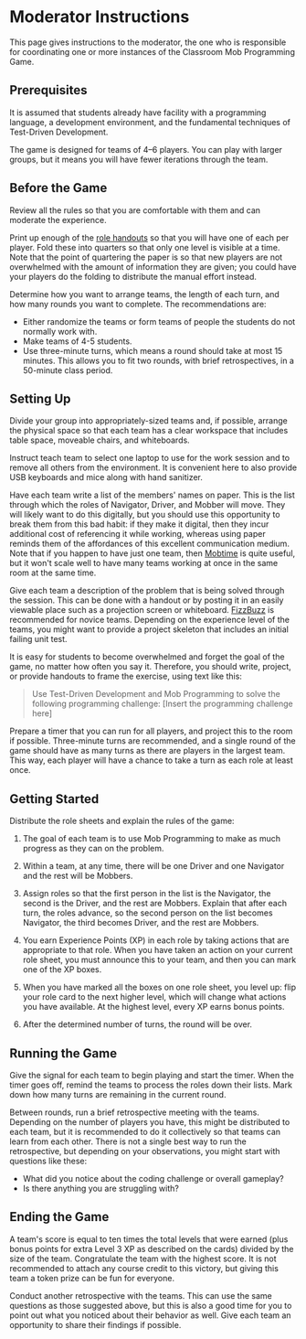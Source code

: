 # Moderator Instructions

This page gives instructions to the moderator, the one who is responsible
for coordinating one or more instances of the Classroom Mob Programming Game.

## Prerequisites

It is assumed that students already have facility with a programming language,
a development environment, and the fundamental techniques of Test-Driven
Development.

The game is designed for teams of 4&ndash;6 players. You can play with larger
groups, but it means you will have fewer iterations through the team. 

## Before the Game

Review all the rules so that you are comfortable with them
and can moderate the experience.

Print up enough of the [role handouts](handout.pdf) so that you will have
one of each per player. Fold these into quarters so that only one level
is visible at a time. Note that the point of quartering the paper is so
that new players are not overwhelmed with the amount of information
they are given; you could have your players do the folding to distribute
the manual effort instead.

Determine how you want to arrange teams, the length of each turn, and 
how many rounds you want to complete.
The recommendations are:

- Either randomize the teams or form teams of people the students do not normally work with.
- Make teams of 4-5 students.
- Use three-minute turns, which means a round should take at most 15 minutes. This allows
  you to fit two rounds, with brief retrospectives, in a 50-minute class period.


## Setting Up

Divide your group into appropriately-sized teams and, if possible, arrange
the physical space so that each team has a clear workspace that includes
table space, moveable chairs, and whiteboards.

Instruct teach team to select one laptop to use for the work session
and to remove all others from the environment. It is convenient here to also
provide USB keyboards and mice along with hand sanitizer.

Have each team write a list of the members' names on paper.
This is the list
through which the roles of Navigator, Driver, and Mobber will move.
They will likely want to do this digitally, but you should use
this opportunity to break them from this bad habit: if they make it 
digital, then they incur additional cost of referencing it while working,
whereas using paper reminds them of the affordances of this excellent
communication medium.
Note that if you happen to have just one team, then [Mobtime](http://mobti.me)
is quite useful, but it won't scale well to have many teams working
at once in the same room at the same time.

Give each team a description of the problem that is being solved
through the session. This can be done with a handout or by posting it
in an easily viewable place such as a projection screen or whiteboard.
[FizzBuzz](https://en.wikipedia.org/wiki/Fizz_buzz) is recommended
for novice teams.
Depending on the experience level of the teams, you might want to
provide a project skeleton that includes an initial failing unit test.

It is easy for students to become overwhelmed and forget the goal
of the game, no matter how often you say it. Therefore, you should
write, project, or provide handouts to frame the exercise, using
text like this:
> Use Test-Driven Development and Mob Programming to solve the following
> programming challenge: [Insert the programming challenge here]

Prepare a timer that you can run for all players, and project this
to the room if possible. Three-minute turns are recommended,
and a single round of the game should have as many turns as there
are players in the largest team. This way, each player will have
a chance to take a turn as each role at least once.

## Getting Started

Distribute the role sheets and explain the rules of the game:

1. The goal of each team is to use Mob Programming to make as much
progress as they can on the problem.

1. Within a team, at any time, there will be one Driver and one Navigator
and the rest will be Mobbers. 

1. Assign roles so that the first person in the list is the Navigator,
 the second is the Driver, and the rest are Mobbers.
 Explain that after each turn, the roles advance, so the second person on the
 list becomes Navigator, the third becomes Driver, and the rest are Mobbers.

1. You earn Experience Points (XP) in each role by taking actions
that are appropriate to that role. When you have taken an action
on your current role sheet, you must announce this to your team,
and then you can mark one of the XP boxes.

1. When you have marked all the boxes on one role sheet, you level up:
flip your role card to the next higher level, which will change what
actions you have available. At the highest level, every XP earns
bonus points.

1. After the determined number of turns, the round will be over.

## Running the Game

Give the signal for each team to begin playing and start the timer.
When the timer goes off, remind the teams to process the roles down
their lists. Mark down how many turns are remaining in the current round.

Between rounds, run a brief retrospective
meeting with the teams. Depending on the number of players you have,
this might be distributed to each team, but it is recommended to
do it collectively so that teams can learn from each other.
There is not a single best way to run the retrospective, but depending
on your observations, you might start with questions like these:

- What did you notice about the coding challenge or overall gameplay?
- Is there anything you are struggling with?

## Ending the Game

A team's score is equal to ten times the total levels that were earned (plus
bonus points for extra Level 3 XP as described on the cards) divided by the size
of the team. Congratulate the team with the highest score. It is not recommended
to attach any course credit to this victory, but giving this team a token prize
can be fun for everyone.


Conduct another retrospective with the teams. This can use the same
questions as those suggested above, but this is also a good time for
you to point out what you noticed about their behavior as well.
Give each team an opportunity to share their findings if possible.

